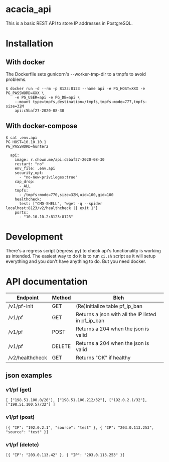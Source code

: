 # acacia_api

This is a basic REST API to store IP addresses in PostgreSQL.

# Installation

## With docker

The Dockerfile sets gunicorn's --worker-tmp-dir to a tmpfs to avoid problems.

```
$ docker run -d --rm -p 8123:8123 --name api -e PG_HOST=XXX -e PG_PASSWORD=XXX \
	-e PG_USER=api -e PG_DB=api \
	--mount type=tmpfs,destination=/tmpfs,tmpfs-mode=777,tmpfs-size=32M
	api:c5baf27-2020-08-30
```

## With docker-compose

```
$ cat .env.api
PG_HOST=10.10.10.1
PG_PASSWORD=hunter2
```

```
  api:
    image: r.chown.me/api:c5baf27-2020-08-30
    restart: "no"
    env_file: .env.api
    security_opt:
      - "no-new-privileges:true"
    cap_drop:
      - ALL
    tmpfs:
      - /tmpfs:mode=770,size=32M,uid=100,gid=100
    healthcheck:
      test: ["CMD-SHELL", "wget -q --spider localhost:8123/v2/healthcheck || exit 1"]
    ports:
      - "10.10.10.2:8123:8123"
```

# Development

There's a regress script (regress.py) to check api's functionality is working
as intended. The easiest way to do it is to run `ci.sh` script as it will setup
everything and you don't have anything to do. But you need docker.

# API documentation

| Endpoint        | Method | Bleh                                               |
|-----------------|--------|----------------------------------------------------|
| /v1/pf-init     | GET    | (Re)initialize table pf_ip_ban                     |
| /v1/pf          | GET    | Returns a json with all the IP listed in pf_ip_ban |
| /v1/pf          | POST   | Returns a 204 when the json is valid               |
| /v1/pf          | DELETE | Returns a 204 when the json is valid               |
| /v2/healthcheck | GET    | Returns "OK" if healthy                            |

## json examples

### v1/pf (get)

`
[
	["198.51.100.0/26"],
	["198.51.100.212/32"],
	["192.0.2.1/32"],
	["198.51.100.57/32"]
]
`

### v1/pf (post)

`
[{
	"IP": "192.0.2.1",
	"source": "test"
}, {
	"IP": "203.0.113.253",
	"source": "test"
}]
`

### v1/pf (delete)

`
[{
	"IP": "203.0.113.42"
}, {
	"IP": "203.0.113.253"
}]
`
